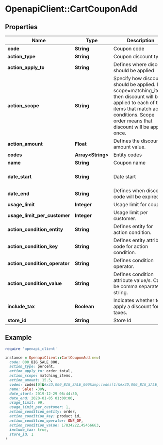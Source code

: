# OpenapiClient::CartCouponAdd

## Properties

| Name | Type | Description | Notes |
| ---- | ---- | ----------- | ----- |
| **code** | **String** | Coupon code |  |
| **action_type** | **String** | Coupon discount type |  |
| **action_apply_to** | **String** | Defines where discount should be applied |  |
| **action_scope** | **String** | Specify how discount should be applied. If scope&#x3D;matching_items, then discount will be applied to each of the items that match action conditions. Scope order means that discount will be applied once. |  |
| **action_amount** | **Float** | Defines the discount amount value. |  |
| **codes** | **Array&lt;String&gt;** | Entity codes | [optional] |
| **name** | **String** | Coupon name | [optional] |
| **date_start** | **String** | Date start | [optional][default to &#39;now&#39;] |
| **date_end** | **String** | Defines when discount code will be expired. | [optional] |
| **usage_limit** | **Integer** | Usage limit for coupon. | [optional] |
| **usage_limit_per_customer** | **Integer** | Usage limit per customer. | [optional] |
| **action_condition_entity** | **String** | Defines entity for action condition. | [optional] |
| **action_condition_key** | **String** | Defines entity attribute code for action condition. | [optional] |
| **action_condition_operator** | **String** | Defines condition operator. | [optional] |
| **action_condition_value** | **String** | Defines condition attribute value/s. Can be comma separated string. | [optional] |
| **include_tax** | **Boolean** | Indicates whether to apply a discount for taxes. | [optional][default to false] |
| **store_id** | **String** | Store Id | [optional] |

## Example

```ruby
require 'openapi_client'

instance = OpenapiClient::CartCouponAdd.new(
  code: 000_BIG_SALE_000,
  action_type: percent,
  action_apply_to: order_total,
  action_scope: matching_items,
  action_amount: 15.5,
  codes: codes[0]&#x3D;000_BIG_SALE_000&amp;codes[1]&#x3D;000_BIG_SALE_001&amp;codes[2]&#x3D;000_BIG_SALE_002,
  name: Sale! -30%,
  date_start: 2019-12-29 06:44:30,
  date_end: 2020-01-05 01:00:00,
  usage_limit: 99,
  usage_limit_per_customer: 1,
  action_condition_entity: order,
  action_condition_key: product_id,
  action_condition_operator: ONE_OF,
  action_condition_value: 17834222,45466663,
  include_tax: true,
  store_id: 1
)
```

